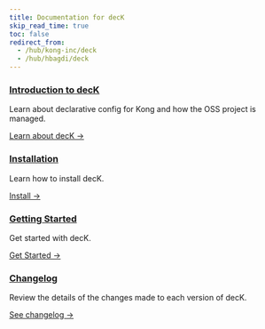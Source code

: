 ```yaml
---
title: Documentation for decK
skip_read_time: true
toc: false
redirect_from:
  - /hub/kong-inc/deck
  - /hub/hbagdi/deck
---
```

<div class="docs-grid">

  <div class="docs-grid-block">
    <h3><a href="/deck/overview">Introduction to decK</a></h3>
    <p>Learn about declarative config for Kong and how the OSS project is managed.</p>
    <a href="/deck/overview">Learn about decK &rarr;</a>
  </div>

  <div class="docs-grid-block">
    <h3><a href="/deck/installation">Installation</a></h3>
    <p>Learn how to install decK.</p>
    <a href="/deck/installation">Install &rarr;</a>
  </div>

  <div class="docs-grid-block">
    <h3><a href="/deck/getting-started">Getting Started</a></h3>
    <p>Get started with decK.</p>
    <a href="/deck/getting-started">Get Started &rarr;</a>
  </div>

  <div class="docs-grid-block">
    <h3><a href="https://github.com/hbagdi/deck/blob/master/CHANGELOG.md">Changelog</a></h3>
    <p>Review the details of the changes made to each version of decK.</p>
    <a href="https://github.com/hbagdi/deck/blob/master/CHANGELOG.md">See changelog &rarr;</a>
  </div>

</div>

